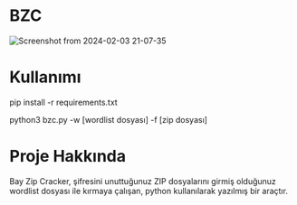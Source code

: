 # BZC
![Screenshot from 2024-02-03 21-07-35](https://github.com/baycpp/BZC/assets/124257665/eda5d221-714c-4212-8c4c-a4daa7aee091)

# Kullanımı
pip install -r requirements.txt

python3 bzc.py -w [wordlist dosyası] -f [zip dosyası]

# Proje Hakkında
Bay Zip Cracker, şifresini unuttuğunuz ZIP dosyalarını girmiş olduğunuz wordlist dosyası ile kırmaya çalışan, python kullanılarak yazılmış bir araçtır.
